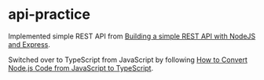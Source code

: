 # api-practice

Implemented simple REST API from [Building a simple REST API with NodeJS and Express](https://medium.com/@onejohi/building-a-simple-rest-api-with-nodejs-and-express-da6273ed7ca9).

Switched over to TypeScript from JavaScript by following [How to Convert Node.js Code from JavaScript to TypeScript](https://javascript.plainenglish.io/how-to-convert-node-js-code-from-javascript-to-typescript-8e7d031a8f49).
